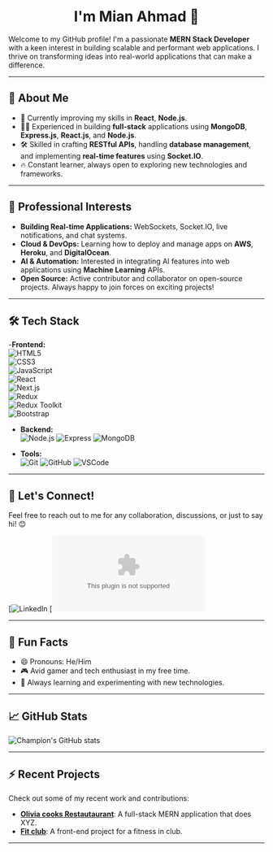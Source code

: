 <div align="center">

# **I'm Mian Ahmad 👋**
 
</div>

Welcome to my GitHub profile! I'm a passionate **MERN Stack Developer** with a keen interest in building scalable and performant web applications. I thrive on transforming ideas into real-world applications that can make a difference.

---

## 🚀 About Me

- 🌱 Currently improving my skills in **React**, **Node.js**.
- 👨‍💻 Experienced in building **full-stack** applications using **MongoDB**, **Express.js**, **React.js**, and **Node.js**.
- 🛠 Skilled in crafting **RESTful APIs**, handling **database management**, and implementing **real-time features** using **Socket.IO**.
- 🔥 Constant learner, always open to exploring new technologies and frameworks.

---

## 💼 Professional Interests

- **Building Real-time Applications:** WebSockets, Socket.IO, live notifications, and chat systems.
- **Cloud & DevOps:** Learning how to deploy and manage apps on **AWS**, **Heroku**, and **DigitalOcean**.
- **AI & Automation:** Interested in integrating AI features into web applications using **Machine Learning** APIs.
- **Open Source:** Active contributor and collaborator on open-source projects. Always happy to join forces on exciting projects!

---

## 🛠️ Tech Stack

-**Frontend:**  </br>
![HTML5](https://img.shields.io/badge/HTML5-E34F26?style=for-the-badge&logo=html5&logoColor=white)  
![CSS3](https://img.shields.io/badge/CSS3-1572B6?style=for-the-badge&logo=css3&logoColor=white)  
![JavaScript](https://img.shields.io/badge/JavaScript-323330?style=for-the-badge&logo=javascript&logoColor=F7DF1E)  
![React](https://img.shields.io/badge/React-20232A?style=for-the-badge&logo=react&logoColor=61DAFB)  
![Next.js](https://img.shields.io/badge/Next.js-000000?style=for-the-badge&logo=next.js&logoColor=white)  
![Redux](https://img.shields.io/badge/Redux-764ABC?style=for-the-badge&logo=redux&logoColor=white)  
![Redux Toolkit](https://img.shields.io/badge/Redux%20Toolkit-593D88?style=for-the-badge&logo=redux&logoColor=white)  
![Bootstrap](https://img.shields.io/badge/Bootstrap-563D7C?style=for-the-badge&logo=bootstrap&logoColor=white)



- **Backend:**  
  ![Node.js](https://img.shields.io/badge/Node.js-339933?style=for-the-badge&logo=nodedotjs&logoColor=white)
  ![Express](https://img.shields.io/badge/Express.js-404D59?style=for-the-badge)
  ![MongoDB](https://img.shields.io/badge/MongoDB-4EA94B?style=for-the-badge&logo=mongodb&logoColor=white)

- **Tools:**  
  ![Git](https://img.shields.io/badge/Git-F05032?style=for-the-badge&logo=git&logoColor=white)
  ![GitHub](https://img.shields.io/badge/GitHub-181717?style=for-the-badge&logo=github&logoColor=white)
  ![VSCode](https://img.shields.io/badge/VS%20Code-007ACC?style=for-the-badge&logo=visual-studio-code&logoColor=white)

---

## 💬 Let's Connect!

Feel free to reach out to me for any collaboration, discussions, or just to say hi! 😊

[![LinkedIn](https://www.linkedin.com/in/mian-ahmad-764882262/)
[![Gmail](ahmadsharif965@gmail.com)

---

## 👀 Fun Facts

- 😄 Pronouns: He/Him
- 🎮 Avid gamer and tech enthusiast in my free time.
- 🧠 Always learning and experimenting with new technologies.

---

## 📈 GitHub Stats

![Champion's GitHub stats](https://github-readme-stats.vercel.app/api?username=itx-Champion&show_icons=true&theme=radical)

---

## ⚡ Recent Projects

Check out some of my recent work and contributions:

- **[Olivia cooks Restautaurant](https://github.com/itx-Champion/Olivi-cooks-restaurant.git)**: A full-stack MERN application that does XYZ.
- **[Fit club](https://github.com/itx-Champion/Fit-club.git)**: A front-end project for a fitness in club.

---

<!--
itx-Champion/itx-Champion is a ✨ special ✨ repository because its `README.md` (this file) appears on your GitHub profile.
You can click the Preview link to take a look at your changes.
-->
